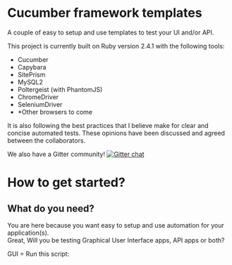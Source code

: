# Cucumber framework templates
A couple of easy to setup and use templates to test your UI and/or API.

This project is currently built on Ruby version 2.4.1 with the following tools:
- Cucumber
- Capybara
- SitePrism
- MySQL2 <non-relational db support to come>
- Poltergeist (with PhantomJS)
- ChromeDriver
- SeleniumDriver
- *Other browsers to come

It is also following the best practices that I believe make for clear and concise automated tests. These opinions have been discussed and agreed between the collaborators. 

We also have a Gitter community! [![Gitter chat](https://badges.gitter.im/automating_templates/Lobby.png)](https://gitter.im/automating_templates/Lobby)
 
# How to get started? 

## What do you need? 

You are here because you want easy to setup and use automation for your application(s).  
Great, Will you be testing Graphical User Interface apps, API apps or both? 

GUI = Run this script: <Script name> <Add LINK to script readme>  
API = Run this script: <Script name> <Add LINK to script readme>  
Both = Run this script: <Script name> <Add LINK to script readme>  
